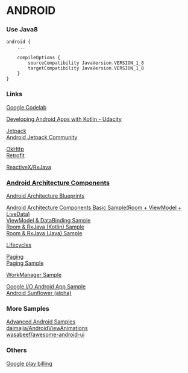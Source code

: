 # ANDROID


### Use Java8
```
android {
    ...

    compileOptions {
        sourceCompatibility JavaVersion.VERSION_1_8
        targetCompatibility JavaVersion.VERSION_1_8
    }
}
```



### Links
[Google Codelab](https://codelabs.developers.google.com/)  

[Developing Android Apps with Kotlin - Udacity](https://www.udacity.com/course/developing-android-apps-with-kotlin--ud9012)  

[Jetpack](https://developer.android.com/jetpack/)  
[Android Jetpack Community](https://developer.android.com/jetpack/docs/feedback)  

[OkHttp](https://github.com/square/okhttp)  
[Retrofit](https://github.com/square/retrofit)  

[ReactiveX/RxJava](https://github.com/ReactiveX/RxJava)  

### [Android Architecture Components](https://developer.android.com/topic/libraries/architecture/)  

[Android Architecture Blueprints](https://github.com/android/architecture-samples)  

[Android Architecture Components Basic Sample(Room + ViewModel + LiveData)](https://github.com/android/architecture-components-samples/tree/master/BasicSample)  
[ViewModel & DataBinding Sample](https://github.com/android/databinding-samples)  
[Room & RxJava (Kotlin) Sample](https://github.com/android/architecture-components-samples/tree/master/BasicRxJavaSampleKotlin)  
[Room & RxJava (Java) Sample](https://github.com/android/architecture-components-samples/tree/master/BasicRxJavaSample)  

[Lifecycles](https://developer.android.com/topic/libraries/architecture/lifecycle)  

[Paging](https://developer.android.com/topic/libraries/architecture/paging/)    
[Paging Sample](https://github.com/android/architecture-components-samples/tree/master/PagingSample)  

[WorkManager Sample](https://github.com/android/architecture-components-samples/tree/master/WorkManagerSample)  

[Google I/O Android App Sample](https://github.com/google/iosched)  
[Android Sunflower (alpha)](https://github.com/android/sunflower)  

### More Samples
[Advanced Android Samples](https://github.com/google-developer-training/android-advanced)  
[daimajia/AndroidViewAnimations](https://github.com/daimajia/AndroidViewAnimations)  
[wasabeef/awesome-android-ui](https://github.com/wasabeef/awesome-android-ui/tree/master/pages)  

### Others
[Google play billing](https://developer.android.com/google/play/billing/billing_library_overview?hl=ko)  

